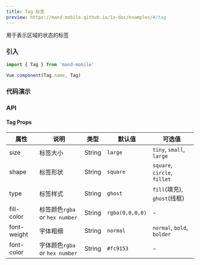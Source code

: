```yaml
---
title: Tag 标签
preview: https://mand-mobile.github.io/1x-doc/examples/#/tag
---
```


用于表示区域的状态的标签

### 引入

```javascript
import { Tag } from 'mand-mobile'

Vue.component(Tag.name, Tag)
```

### 代码演示
<!-- DEMO -->

### API

#### Tag Props
|属性 | 说明 | 类型 | 默认值 |可选值|
|----|-----|------|------|------|
|size|标签大小|String|`large`|`tiny`, `small`, `large`|
|shape|标签形状|String|`square`|`square`, `circle`, `fillet`|
|type|标签样式|String|`ghost`|`fill`(填充), `ghost`(线框)|
|fill-color|标签颜色`rgba` or `hex number`|String|`rgba(0,0,0,0)`|-|
|font-weight|字体粗细|String|`normal`|`normal`, `bold`, `bolder`|
|font-color|字体颜色`rgba` or `hex number`|String|`#fc9153`|-|
